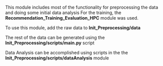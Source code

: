 This module includes most of the functionality for preprocessing the data and doing some initial data analysis
For the training, the **Recommendation_Training_Evaluation_HPC** module was used. 

To use this module, add the raw data to **Init_Preprocessing/data**

The rest of the data can be generated using the **Init_Preprocessing/scripts/main.py** script


Data Analysis can be accomplished using scripts in the the **Init_Preprocessing/scripts/dataAnalysis** module